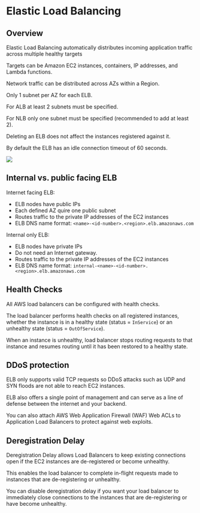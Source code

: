 # Elastic Load Balancing

## Overview

Elastic Load Balancing automatically distributes incoming application traffic across multiple healthy targets

Targets can be Amazon EC2 instances, containers, IP addresses, and Lambda functions.

Network traffic can be distributed across AZs within a Region.

Only 1 subnet per AZ for each ELB.

For ALB at least 2 subnets must be specified.

For NLB only one subnet must be specified (recommended to add at least 2).

Deleting an ELB does not affect the instances registered against it.

By default the ELB has an idle connection timeout of 60 seconds.

![](https://media.amazonwebservices.com/blog/2014/elb_instances_1.png)


## Internal vs. public facing ELB

Internet facing ELB:
- ELB nodes have public IPs
- Each defined AZ quire one public subnet
- Routes traffic to the private IP addresses of the EC2 instances
- ELB DNS name format: `<name>-<id-number>.<region>.elb.amazonaws.com`

Internal only ELB:
- ELB nodes have private IPs
- Do not need an Internet gateway.
- Routes traffic to the private IP addresses of the EC2 instances
- ELB DNS name format: `internal-<name>-<id-number>.<region>.elb.amazonaws.com`


## Health Checks

All AWS load balancers can be configured with health checks.

The load balancer performs health checks on all registered instances, whether the instance is in a healthy state (status = `InService`) or an unhealthy state (status = `OutOfService`).

When an instance is unhealthy, load balancer stops routing requests to that instance and resumes routing until it has been restored to a healthy state.


## DDoS protection

ELB only supports valid TCP requests so DDoS attacks such as UDP and SYN floods are not able to reach EC2 instances.

ELB also offers a single point of management and can serve as a line of defense between the internet and your backend.

You can also attach AWS Web Application Firewall (WAF) Web ACLs to Application Load Balancers to protect against web exploits.


## Deregistration Delay

Deregistration Delay allows Load Balancers to keep existing connections open if the EC2 instances are de-registered or become unhealthy.

This enables the load balancer to complete in-flight requests made to instances that are de-registering or unhealthy.

You can disable deregistration delay if you want your load balancer to immediately close
connections to the instances that are de-registering or have become unhealthy.
